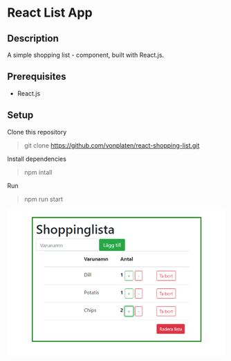 # React List App

## Description
A simple shopping list - component, built with React.js.

## Prerequisites
* React.js

## Setup
Clone this repository
>git clone https://github.com/vonplaten/react-shopping-list.git

Install dependencies
>npm intall

Run
>npm run start


![Example](shopping-list.png)
